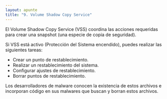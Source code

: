 ```yaml
---
layout: apunte
title: "9. Volume Shadow Copy Service"
---
```


El Volume Shadow Copy Service (VSS) coordina las acciones requeridas para crear una snapshot (una especie de copia de seguridad).

Si VSS está activo (Protección del Sistema encendido), puedes realizar las siguientes tareas:

- Crear un punto de restablecimiento.
- Realizar un restablecimiento del sistema.
- Configurar ajustes de restablecimiento.
- Borrar puntos de restablecimiento.

Los desarrolladores de malware conocen la existencia de estos archivos e incorporan código en sus malwares que buscan y borran estos archivos.
